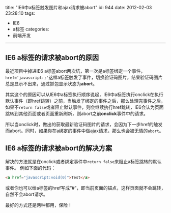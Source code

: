 title: "IE6中a标签触发图片和ajax请求被abort"
id: 944
date: 2012-02-03 23:28:10
tags:
- IE6
- a标签
categories:
- 前端开发
---

## IE6 a标签的请求被abort的原因

最近项目中掉进IE6 a标签abort两次坑，第一次是a标签绑定一个事件，`href='javascript:;'`这样a标签触发了事件，切换验证码图片，结果验证码图片总是显示不出来，通过抓包显示状态为**abort**。

其实这个的原因可以从IE6中a标签执行顺序说起，IE6中a标签执行onclick在执行默认事件（即href跳转）之前，当触发了绑定的事件之后，那么处理完事件之后，如果不`return false`或者阻止默认事件，则会继续执行href跳转，IE6会认为页面跳转到其他页面或者页面重新刷新，则abort之前**onclick**事件中的请求。
<!--more-->

所以当onclick时，做出的获取最新验证码图片的请求，会因为下一步href的触发而abort。同时，如果你在a绑定的事件中做ajax请求，那么也会被无情的`abort`。

## IE6 a标签的请求被abort的解决方案

解决的方法就是在onclick或者绑定事件中`return false`来阻止a标签跳转的默认事件。
例如下面的代码：
```html
<a href="javascript:void(0)">Test</a>
```

或者你也可以给a标签的href写成“#”，即当前页面的锚点，这样页面就不会跳转，自然不会abort请求。

最好的方式还是两种都用，保险！
